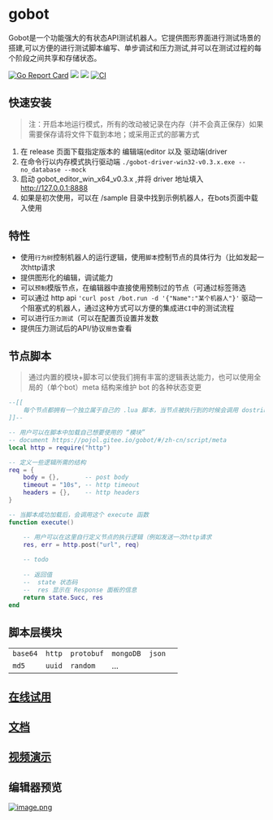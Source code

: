 # gobot
Gobot是一个功能强大的有状态API测试机器人。它提供图形界面进行测试场景的搭建,可以方便的进行测试脚本编写、单步调试和压力测试,并可以在测试过程的每个阶段之间共享和存储状态。

[![Go Report Card](https://goreportcard.com/badge/github.com/pojol/gobot)](https://goreportcard.com/report/github.com/pojol/gobot)
[![](https://img.shields.io/badge/%E6%96%87%E6%A1%A3-Doc-2ca5e0?style=flat&logo=github)](https://pojol.gitee.io/gobot/#/)
[![](https://img.shields.io/badge/Trello-Todo-2ca5e0?style=flat&logo=trello)](https://trello.com/b/8eDZ6h7n/)
[![CI](https://github.com/pojol/gobot/actions/workflows/dockerimage.yml/badge.svg?branch=develop)](https://github.com/pojol/gobot/actions/workflows/dockerimage.yml)

## 快速安装
> 注：开启本地运行模式，所有的改动被记录在内存（并不会真正保存）如果需要保存请将文件下载到本地；或采用正式的部署方式
1. 在 release 页面下载指定版本的 编辑端(editor 以及 驱动端(driver
2. 在命令行以内存模式执行驱动端 `./gobot-driver-win32-v0.3.x.exe --no_database --mock`
3. 启动 gobot_editor_win_x64_v0.3.x ,并将 driver 地址填入 http://127.0.0.1:8888
4. 如果是初次使用，可以在 /sample 目录中找到示例机器人，在bots页面中载入使用

## 特性
* 使用`行为树`控制机器人的运行逻辑，使用`脚本`控制节点的具体行为（比如发起一次http请求
* 提供图形化的编辑，调试能力
* 可以`预制`模版节点，在编辑器中直接使用预制过的节点（可通过标签筛选
* 可以通过 http api `'curl post /bot.run -d '{"Name":"某个机器人"}'` 驱动一个阻塞式的机器人，通过这种方式可以方便的集成进`CI`中的测试流程
* 可以进行`压力测试`（可以在配置页设置并发数
* 提供压力测试后的API/协议`报告`查看

## 节点脚本
> 通过内置的模块+脚本可以使我们拥有丰富的逻辑表达能力，也可以使用全局的（单个bot）meta 结构来维护 bot 的各种状态变更
```lua
--[[
    每个节点都拥有一个独立属于自己的 .lua 脚本，当节点被执行到的时候会调用 dostring 加载并运行这个脚本
]]--

-- 用户可以在脚本中加载自己想要使用的 “模块”
-- document https://pojol.gitee.io/gobot/#/zh-cn/script/meta
local http = require("http")

-- 定义一些逻辑所需的结构
req = {
    body = {},       -- post body
    timeout = "10s", -- http timeout  
    headers = {},    -- http headers
}

-- 当脚本成功加载后，会调用这个 execute 函数
function execute()

    -- 用户可以在这里自行定义节点的执行逻辑（例如发送一次http请求
    res, err = http.post("url", req)
    
    -- todo
    
    -- 返回值
    --  state 状态码
    --  res 显示在 Response 面板的信息
    return state.Succ, res
end
```

## 脚本层模块
|||||||
|-|-|-|-|-|-|
|`base64`|`http`|`protobuf`|`mongoDB`|`json`|
|`md5`|`uuid`|`random`|...|

## [在线试用](http://178.128.113.58:31293)
## [文档](https://pojol.gitee.io/gobot/#/)

## [视频演示](https://www.bilibili.com/video/BV1sS4y1z7Dg/?vd_source=7c2dfd750914fd5f8a9811b19f0bf447)

## 编辑器预览
[![image.png](https://i.postimg.cc/t4jMVjp1/image.png)](https://postimg.cc/PPS4B0Lh)